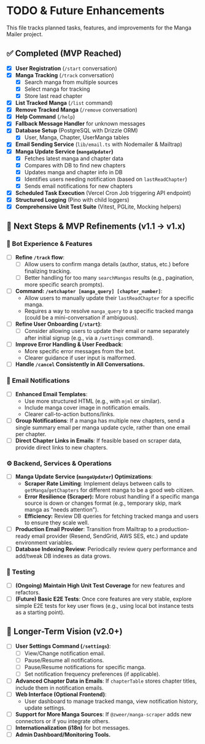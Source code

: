 # TODO & Future Enhancements

This file tracks planned tasks, features, and improvements for the Manga Mailer project.

## ✅ Completed (MVP Reached)

*   [x] **User Registration** (`/start` conversation)
*   [x] **Manga Tracking** (`/track` conversation)
    *   [x] Search manga from multiple sources
    *   [x] Select manga for tracking
    *   [x] Store last read chapter
*   [x] **List Tracked Manga** (`/list` command)
*   [x] **Remove Tracked Manga** (`/remove` conversation)
*   [x] **Help Command** (`/help`)
*   [x] **Fallback Message Handler** for unknown messages
*   [x] **Database Setup** (PostgreSQL with Drizzle ORM)
    *   [x] User, Manga, Chapter, UserManga tables
*   [x] **Email Sending Service** (`lib/email.ts` with Nodemailer & Mailtrap)
*   [x] **Manga Update Service (`mangaUpdater`)**
    *   [x] Fetches latest manga and chapter data
    *   [x] Compares with DB to find new chapters
    *   [x] Updates manga and chapter info in DB
    *   [x] Identifies users needing notification (based on `lastReadChapter`)
    *   [x] Sends email notifications for new chapters
*   [x] **Scheduled Task Execution** (Vercel Cron Job triggering API endpoint)
*   [x] **Structured Logging** (Pino with child loggers)
*   [x] **Comprehensive Unit Test Suite** (Vitest, PGLite, Mocking helpers)

## 🎯 Next Steps & MVP Refinements (v1.1 -> v1.x)

### 🤖 Bot Experience & Features
*   [ ] **Refine `/track` flow**:
    *   [ ] Allow users to confirm manga details (author, status, etc.) before finalizing tracking.
    *   [ ] Better handling for too many `searchMangas` results (e.g., pagination, more specific search prompts).
*   [ ] **Command: `/setchapter [manga_query] [chapter_number]`**:
    *   Allow users to manually update their `lastReadChapter` for a specific manga.
    *   Requires a way to resolve `manga_query` to a specific tracked manga (could be a mini-conversation if ambiguous).
*   [ ] **Refine User Onboarding (`/start`)**:
    *   [ ] Consider allowing users to update their email or name separately after initial signup (e.g., via a `/settings` command).
*   [ ] **Improve Error Handling & User Feedback**:
    *   More specific error messages from the bot.
    *   Clearer guidance if user input is malformed.
*   [ ] **Handle `/cancel` Consistently in All Conversations.**

### 📧 Email Notifications
*   [ ] **Enhanced Email Templates**:
    *   Use more structured HTML (e.g., with `mjml` or similar).
    *   Include manga cover image in notification emails.
    *   Clearer call-to-action buttons/links.
*   [ ] **Group Notifications**: If a manga has multiple new chapters, send a single summary email per manga update cycle, rather than one email per chapter.
*   [ ] **Direct Chapter Links in Emails**: If feasible based on scraper data, provide direct links to new chapters.

### ⚙️ Backend, Services & Operations
*   [ ] **Manga Update Service (`mangaUpdater`) Optimizations**:
    *   **Scraper Rate Limiting**: Implement delays between calls to `getManga`/`getChapters` for different manga to be a good web citizen.
    *   **Error Resilience (Scraper):** More robust handling if a specific manga source is down or changes format (e.g., temporary skip, mark manga as "needs attention").
    *   **Efficiency:** Review DB queries for fetching tracked manga and users to ensure they scale well.
*   [ ] **Production Email Provider**: Transition from Mailtrap to a production-ready email provider (Resend, SendGrid, AWS SES, etc.) and update environment variables.
*   [ ] **Database Indexing Review**: Periodically review query performance and add/tweak DB indexes as data grows.

### 🧪 Testing
*   [ ] **(Ongoing) Maintain High Unit Test Coverage** for new features and refactors.
*   [ ] **(Future) Basic E2E Tests**: Once core features are very stable, explore simple E2E tests for key user flows (e.g., using local bot instance tests as a starting point).

## 🌟 Longer-Term Vision (v2.0+)

*   [ ] **User Settings Command (`/settings`)**:
    *   [ ] View/Change notification email.
    *   [ ] Pause/Resume all notifications.
    *   [ ] Pause/Resume notifications for specific manga.
    *   [ ] Set notification frequency preferences (if applicable).
*   [ ] **Advanced Chapter Data in Emails**: If `chapterTable` stores chapter titles, include them in notification emails.
*   [ ] **Web Interface (Optional Frontend)**:
    *   User dashboard to manage tracked manga, view notification history, update settings.
*   [ ] **Support for More Manga Sources**: If `@zweer/manga-scraper` adds new connectors or if you integrate others.
*   [ ] **Internationalization (i18n)** for bot messages.
*   [ ] **Admin Dashboard/Monitoring Tools.**
